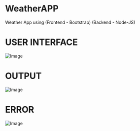 # WeatherAPP
Weather App using (Frontend - Bootstrap) (Backend  - Node-JS)

# USER INTERFACE
![Image](https://github.com/user-attachments/assets/b7561e7c-d448-4978-b58d-e76782de40d7)

# OUTPUT
![Image](https://github.com/user-attachments/assets/fbfbbab2-0cbd-4e38-9ff2-3546e66b9f38)

# ERROR
![Image](https://github.com/user-attachments/assets/fbc1b486-099f-4e37-997c-9d5b5730b211)
